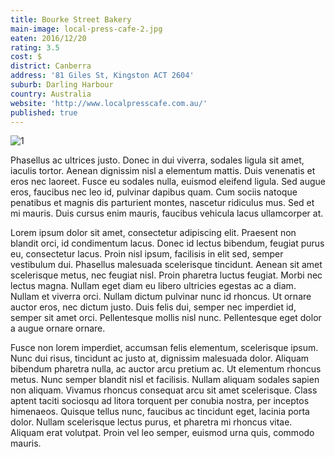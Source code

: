 ```yaml
---
title: Bourke Street Bakery
main-image: local-press-cafe-2.jpg
eaten: 2016/12/20
rating: 3.5
cost: $
district: Canberra
address: '81 Giles St, Kingston ACT 2604'
suburb: Darling Harbour
country: Australia
website: 'http://www.localpresscafe.com.au/'
published: true
---
```


<div class="post-image"><img src="{{ site.baseurl }}/assets/img/posts/local-press-cafe-2.jpg" alt="1"></div>

Phasellus ac ultrices justo. Donec in dui viverra, sodales ligula sit amet, iaculis tortor. Aenean dignissim nisl a elementum mattis. Duis venenatis et eros nec laoreet. Fusce eu sodales nulla, euismod eleifend ligula. Sed augue eros, faucibus nec leo id, pulvinar dapibus quam. Cum sociis natoque penatibus et magnis dis parturient montes, nascetur ridiculus mus. Sed et mi mauris. Duis cursus enim mauris, faucibus vehicula lacus ullamcorper at.

Lorem ipsum dolor sit amet, consectetur adipiscing elit. Praesent non blandit orci, id condimentum lacus. Donec id lectus bibendum, feugiat purus eu, consectetur lacus. Proin nisl ipsum, facilisis in elit sed, semper vestibulum dui. Phasellus malesuada scelerisque tincidunt. Aenean sit amet scelerisque metus, nec feugiat nisl. Proin pharetra luctus feugiat. Morbi nec lectus magna. Nullam eget diam eu libero ultricies egestas ac a diam. Nullam et viverra orci. Nullam dictum pulvinar nunc id rhoncus. Ut ornare auctor eros, nec dictum justo. Duis felis dui, semper nec imperdiet id, semper sit amet orci. Pellentesque mollis nisl nunc. Pellentesque eget dolor a augue ornare ornare.

Fusce non lorem imperdiet, accumsan felis elementum, scelerisque ipsum. Nunc dui risus, tincidunt ac justo at, dignissim malesuada dolor. Aliquam bibendum pharetra nulla, ac auctor arcu pretium ac. Ut elementum rhoncus metus. Nunc semper blandit nisl et facilisis. Nullam aliquam sodales sapien non aliquam. Vivamus rhoncus consequat arcu sit amet scelerisque. Class aptent taciti sociosqu ad litora torquent per conubia nostra, per inceptos himenaeos. Quisque tellus nunc, faucibus ac tincidunt eget, lacinia porta dolor. Nullam scelerisque lectus purus, et pharetra mi rhoncus vitae. Aliquam erat volutpat. Proin vel leo semper, euismod urna quis, commodo mauris.
